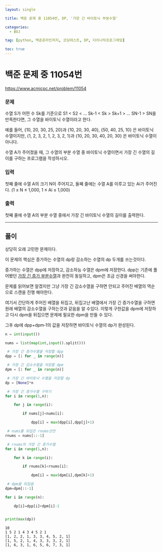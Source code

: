 ```yaml
---
layout: single

title: 백준 문제 중 11054번, DP, '가장 긴 바이토닉 부분수열'

categories:
  - BOJ

tag: [python, 백준온라인저지, 코딩테스트, DP, 다이나믹프로그래밍]

toc: true
---
```


# 백준 문제 중 11054번
https://www.acmicpc.net/problem/11054

### 문제

수열 S가 어떤 수 Sk를 기준으로 S1 < S2 < ... Sk-1 < Sk > Sk+1 > ... SN-1 > SN을 만족한다면, 그 수열을 바이토닉 수열이라고 한다.

예를 들어, {10, 20, 30, 25, 20}과 {10, 20, 30, 40}, {50, 40, 25, 10} 은 바이토닉 수열이지만,  {1, 2, 3, 2, 1, 2, 3, 2, 1}과 {10, 20, 30, 40, 20, 30} 은 바이토닉 수열이 아니다.

수열 A가 주어졌을 때, 그 수열의 부분 수열 중 바이토닉 수열이면서 가장 긴 수열의 길이를 구하는 프로그램을 작성하시오.

### 입력

첫째 줄에 수열 A의 크기 N이 주어지고, 둘째 줄에는 수열 A를 이루고 있는 Ai가 주어진다. (1 ≤ N ≤ 1,000, 1 ≤ Ai ≤ 1,000)

### 출력

첫째 줄에 수열 A의 부분 수열 중에서 가장 긴 바이토닉 수열의 길이를 출력한다.

---

## 풀이

상당히 오래 고민한 문제이다.

이 문제의 핵심은 증가하는 수열의 dp랑 감소하는 수열의 dp 두개를 쓰는것이다.

증가하는 수열은 dpp에 저장하고, 감소하능 수열은 dpm에 저장한다. dpp는 기존에 풀어봤던 [가장 긴 증가 부분수열](https://bo-oseng.github.io/boj/boj-11053)과 완전히 동일하고, dpm은 조금 신경을 써야한다.

문제를 읽어보면 알겠지만 그냥 가장 긴 감소수열을 구하면 안되고 주어진 배열의 역순으로 스캔을 진행 해야한다.  
  
여기서 간단하게 주어진 배열을 뒤집고, 뒤집고난 배열에서 가장 긴 증가수열을 구하면 원래 배열의 감소수열을 구하는것과 같음을 알 수있다. 이렇게 구한값을 dpm에 저장하고 다시 dpm을 뒤집으면 문제에 필요한 dpm을 만들 수 있다.

그후 dp에 dpp+dpm‐1의 값을 저장하면 바이토닉 수열의 dp가 완성된다.


```python
n = int(input())

nums = list(map(int,input().split()))

 # 가장 긴 증가수열을 저장할 dpp
dpp = [1 for _ in range(n)]

 # 가장 긴 감소수열을 저장할 dpm
dpm = [1 for _ in range(n)]

 # 가장 긴 바이토닉 수열을 저장할 dp
dp = [None]*n

 # 가장 긴 증가수열 구하기
for i in range(1,n):

    for j in range(i):

        if nums[j]<nums[i]:

            dpp[i] = max(dpp[i],dpp[j]+1)

 # nums를 뒤집은 rnums선언
rnums = nums[::-1]

 # rnums의 가장 긴 증가수열
for i in range(1,n):

    for k in range(i):

        if rnums[k]<rnums[i]:

            dpm[i] = max(dpm[i],dpm[k]+1)

 # dpm을 뒤집음
dpm=dpm[::-1]

for i in range(n):

    dp[i]=dpp[i]+dpm[i]-1


print(max(dp))
```

    10
    1 5 2 1 4 3 4 5 2 1
    [1, 2, 2, 1, 3, 3, 4, 5, 2, 1]
    [1, 5, 2, 1, 4, 3, 3, 3, 2, 1]
    [1, 6, 3, 1, 6, 5, 6, 7, 3, 1]

